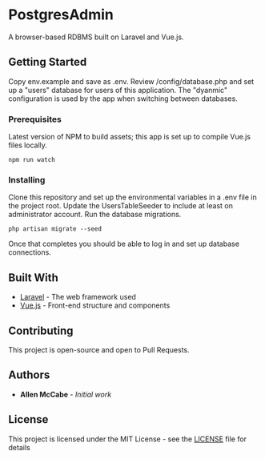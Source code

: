 # PostgresAdmin

A browser-based RDBMS built on Laravel and Vue.js.

## Getting Started

Copy env.example and save as .env. Review /config/database.php and set up a "users" database for users of this application. The "dyanmic" configuration is used by the app when switching between databases.

### Prerequisites

Latest version of NPM to build assets; this app is set up to compile Vue.js files locally.

```
npm run watch
```

### Installing

Clone this repository and set up the environmental variables in a .env file in the project root. Update the UsersTableSeeder to include at least on administrator account.
Run the database migrations.

```
php artisan migrate --seed
```

Once that completes you should be able to log in and set up database connections.

## Built With

* [Laravel](https://laravel.com) - The web framework used
* [Vue.js](https://vuejs.org) - Front-end structure and components

## Contributing

This project is open-source and open to Pull Requests.

## Authors

* **Allen McCabe** - *Initial work*

## License

This project is licensed under the MIT License - see the [LICENSE](blob/master/LICENSE) file for details